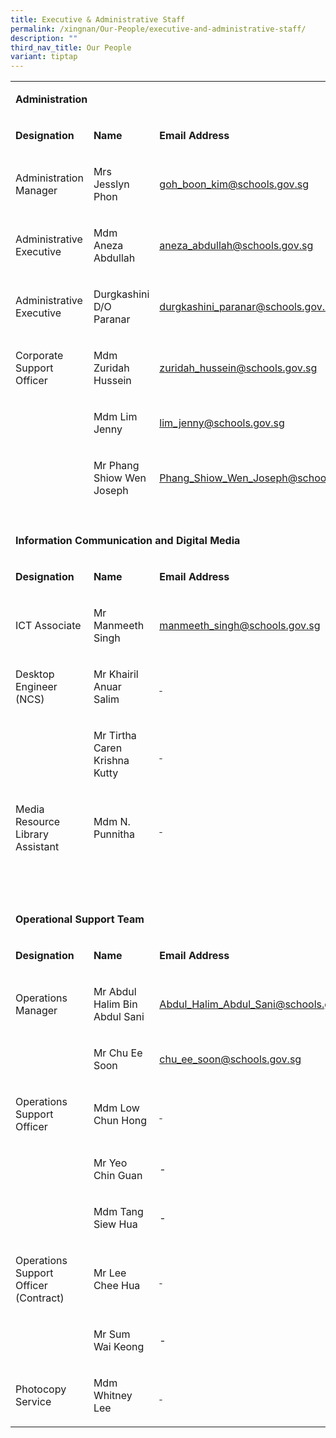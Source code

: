 ```yaml
---
title: Executive & Administrative Staff
permalink: /xingnan/Our-People/executive-and-administrative-staff/
description: ""
third_nav_title: Our People
variant: tiptap
---
```

<table style="minWidth: 75px">
<colgroup>
<col>
<col>
<col>
</colgroup>
<tbody>
<tr>
<td rowspan="1" colspan="3">
<p><strong>Administration</strong>
</p>
</td>
</tr>
<tr>
<td rowspan="1" colspan="1">
<p><strong>Designation</strong>
</p>
</td>
<td rowspan="1" colspan="1">
<p><strong>Name</strong>
</p>
</td>
<td rowspan="1" colspan="1">
<p><strong>Email Address</strong>
</p>
</td>
</tr>
<tr>
<td rowspan="1" colspan="1">
<p>Administration Manager</p>
</td>
<td rowspan="1" colspan="1">
<p>Mrs Jesslyn Phon</p>
</td>
<td rowspan="1" colspan="1">
<p><a href="mailto:goh_boon_kim@schools.gov.sg" rel="noopener noreferrer nofollow" target="_blank"><u>goh_boon_kim@schools.gov.sg</u></a>
</p>
</td>
</tr>
<tr>
<td rowspan="1" colspan="1">
<p>Administrative Executive</p>
</td>
<td rowspan="1" colspan="1">
<p>Mdm Aneza Abdullah</p>
</td>
<td rowspan="1" colspan="1">
<p><a href="mailto:aneza_abdullah@schools.gov.sg" rel="noopener noreferrer nofollow" target="_blank"><u>aneza_abdullah@schools.gov.sg</u></a>
</p>
</td>
</tr>
<tr>
<td rowspan="1" colspan="1">
<p>Administrative Executive</p>
</td>
<td rowspan="1" colspan="1">
<p>Durgkashini D/O Paranar</p>
</td>
<td rowspan="1" colspan="1">
<p><a href="mailto:durgkashini_paranar@schools.gov.sg" rel="noopener noreferrer nofollow" target="_blank">durgkashini_paranar@schools.gov.sg</a>
</p>
</td>
</tr>
<tr>
<td rowspan="1" colspan="1">
<p>Corporate Support Officer</p>
</td>
<td rowspan="1" colspan="1">
<p>Mdm Zuridah Hussein</p>
</td>
<td rowspan="1" colspan="1">
<p><a href="mailto:zuridah_hussein@schools.gov.sg" rel="noopener noreferrer nofollow" target="_blank"><u>zuridah_hussein@schools.gov.sg</u></a>
</p>
</td>
</tr>
<tr>
<td rowspan="1" colspan="1">
<p>&nbsp;</p>
</td>
<td rowspan="1" colspan="1">
<p>Mdm Lim Jenny</p>
</td>
<td rowspan="1" colspan="1">
<p><a href="mailto:lim_jenny@schools.gov.sg" rel="noopener noreferrer nofollow" target="_blank"><u>lim_jenny@schools.gov.sg</u></a>
</p>
</td>
</tr>
<tr>
<td rowspan="1" colspan="1">
<p>&nbsp;</p>
</td>
<td rowspan="1" colspan="1">
<p>Mr Phang Shiow Wen Joseph</p>
</td>
<td rowspan="1" colspan="1">
<p><a href="mailto:Phang_Shiow_Wen_Joseph@schools.gov.sg" rel="noopener noreferrer nofollow" target="_blank"><u>Phang_Shiow_Wen_Joseph@schools.gov.sg</u></a>
</p>
</td>
</tr>
<tr>
<td rowspan="1" colspan="1">
<p></p>
<p></p>
</td>
<td rowspan="1" colspan="1">
<p></p>
</td>
<td rowspan="1" colspan="1">
<p></p>
</td>
</tr>
<tr>
<td rowspan="1" colspan="3">
<p><strong>Information Communication and Digital Media</strong>
</p>
</td>
</tr>
<tr>
<td rowspan="1" colspan="1">
<p><strong>Designation</strong>
</p>
</td>
<td rowspan="1" colspan="1">
<p><strong>Name</strong>
</p>
</td>
<td rowspan="1" colspan="1">
<p><strong>Email Address</strong>
</p>
</td>
</tr>
<tr>
<td rowspan="1" colspan="1">
<p>ICT Associate</p>
</td>
<td rowspan="1" colspan="1">
<p>Mr Manmeeth Singh</p>
</td>
<td rowspan="1" colspan="1">
<p><a href="mailto:manmeeth_singh@schools.gov.sg" rel="noopener noreferrer nofollow" target="_blank"><u>manmeeth_singh@schools.gov.sg</u></a>
</p>
</td>
</tr>
<tr>
<td rowspan="1" colspan="1">
<p>Desktop Engineer (NCS)</p>
</td>
<td rowspan="1" colspan="1">
<p>Mr Khairil Anuar Salim</p>
</td>
<td rowspan="1" colspan="1">
<p><u>&nbsp;</u>
</p>
</td>
</tr>
<tr>
<td rowspan="1" colspan="1">
<p>&nbsp;</p>
</td>
<td rowspan="1" colspan="1">
<p>Mr Tirtha Caren Krishna Kutty</p>
</td>
<td rowspan="1" colspan="1">
<p><u>&nbsp;</u>
</p>
</td>
</tr>
<tr>
<td rowspan="1" colspan="1">
<p>Media Resource Library Assistant</p>
</td>
<td rowspan="1" colspan="1">
<p>Mdm N. Punnitha</p>
</td>
<td rowspan="1" colspan="1">
<p><u>&nbsp;</u>
</p>
</td>
</tr>
<tr>
<td rowspan="1" colspan="1">
<p>&nbsp;</p>
</td>
<td rowspan="1" colspan="1">
<p>&nbsp;</p>
</td>
<td rowspan="1" colspan="1">
<p></p>
</td>
</tr>
<tr>
<td rowspan="1" colspan="3">
<p><strong>Operational Support Team</strong>
</p>
</td>
</tr>
<tr>
<td rowspan="1" colspan="1">
<p><strong>Designation</strong>
</p>
</td>
<td rowspan="1" colspan="1">
<p><strong>Name</strong>
</p>
</td>
<td rowspan="1" colspan="1">
<p><strong>Email Address</strong>
</p>
</td>
</tr>
<tr>
<td rowspan="1" colspan="1">
<p>Operations Manager</p>
</td>
<td rowspan="1" colspan="1">
<p>Mr Abdul Halim Bin Abdul Sani</p>
</td>
<td rowspan="1" colspan="1">
<p><a href="mailto:Abdul_Halim_Abdul_Sani@schools.gov.sg" rel="noopener noreferrer nofollow" target="_blank"><u>Abdul_Halim_Abdul_Sani@schools.gov.sg</u></a>
</p>
</td>
</tr>
<tr>
<td rowspan="1" colspan="1">
<p>&nbsp;</p>
</td>
<td rowspan="1" colspan="1">
<p>Mr Chu Ee Soon</p>
</td>
<td rowspan="1" colspan="1">
<p><a href="mailto:chu_ee_soon@schools.gov.sg" rel="noopener noreferrer nofollow" target="_blank"><u>chu_ee_soon@schools.gov.sg</u></a>
</p>
</td>
</tr>
<tr>
<td rowspan="1" colspan="1">
<p>Operations Support Officer</p>
</td>
<td rowspan="1" colspan="1">
<p>Mdm Low Chun Hong</p>
</td>
<td rowspan="1" colspan="1">
<p><u>&nbsp;</u>
</p>
</td>
</tr>
<tr>
<td rowspan="1" colspan="1">
<p></p>
</td>
<td rowspan="1" colspan="1">
<p>Mr Yeo Chin Guan</p>
</td>
<td rowspan="1" colspan="1">
<p>-</p>
</td>
</tr>
<tr>
<td rowspan="1" colspan="1">
<p></p>
</td>
<td rowspan="1" colspan="1">
<p>Mdm Tang Siew Hua</p>
</td>
<td rowspan="1" colspan="1">
<p>-</p>
</td>
</tr>
<tr>
<td rowspan="1" colspan="1">
<p>Operations Support Officer (Contract)</p>
</td>
<td rowspan="1" colspan="1">
<p>Mr Lee Chee Hua</p>
</td>
<td rowspan="1" colspan="1">
<p><u>&nbsp;</u>
</p>
</td>
</tr>
<tr>
<td rowspan="1" colspan="1">
<p></p>
</td>
<td rowspan="1" colspan="1">
<p>Mr Sum Wai Keong</p>
</td>
<td rowspan="1" colspan="1">
<p>-</p>
</td>
</tr>
<tr>
<td rowspan="1" colspan="1">
<p>Photocopy Service</p>
</td>
<td rowspan="1" colspan="1">
<p>Mdm Whitney Lee</p>
</td>
<td rowspan="1" colspan="1">
<p><u>&nbsp;</u>
</p>
</td>
</tr>
</tbody>
</table>
<p></p>
